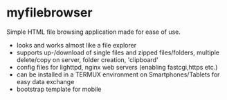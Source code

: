 # myfilebrowser
Simple HTML file browsing application made for ease of use.

- looks and works almost like a file explorer
- supports up-/download of single files and zipped files/folders, multiple delete/copy on server, folder creation, 'clipboard'
- config files for lighttpd, nginx web servers (enabling fastcgi,https etc.)
- can be installed in a TERMUX environment on Smartphones/Tablets for easy data exchange
- bootstrap template for mobile

